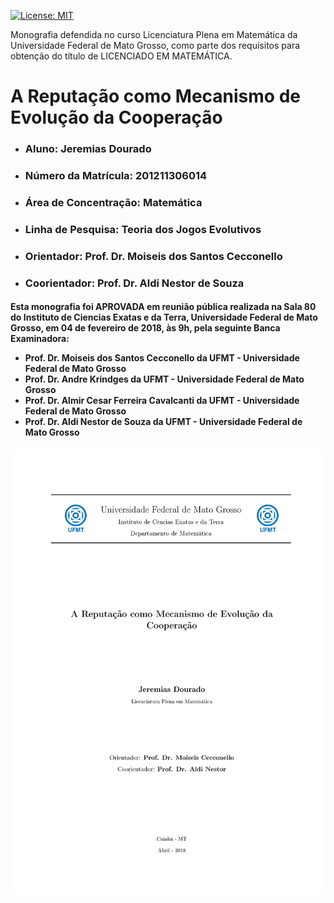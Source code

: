 [![License: MIT](https://img.shields.io/badge/License-MIT-yellow.svg)](https://opensource.org/licenses/MIT)

Monografia defendida no curso Licenciatura Plena em Matemática da Universidade Federal de Mato Grosso, como parte dos requisitos para obtenção do título de LICENCIADO EM MATEMÁTICA.

# A Reputação como Mecanismo de Evolução da Cooperação

 
- <h3> Aluno: <b> Jeremias Dourado </b></h3> 
- <h3> Número da Matrícula: <b> 201211306014 </b> </h3>
- <h3> Área de Concentração: <b> Matemática </b> </h3>
- <h3> Linha de Pesquisa: <b> Teoria dos Jogos Evolutivos </b> </h3>
- <h3> Orientador: <b> Prof. Dr. Moiseis dos Santos Cecconello </b> </h3> 
- <h3> Coorientador: <b> Prof. Dr. Aldi Nestor de Souza </b> </h3> 


<h4>
Esta monografia foi APROVADA em reunião pública realizada na Sala 80 do Instituto de Ciencias Exatas e da Terra, Universidade Federal de Mato Grosso, em 04 de fevereiro de 2018, às 9h, pela seguinte Banca Examinadora: 

- Prof. Dr. Moiseis dos Santos Cecconello da UFMT - Universidade Federal de Mato Grosso 
- Prof. Dr. Andre Krindges da UFMT - Universidade Federal de Mato Grosso
- Prof. Dr. Almir Cesar Ferreira Cavalcanti da UFMT - Universidade Federal de Mato Grosso
- Prof. Dr. Aldi Nestor de Souza da UFMT - Universidade Federal de Mato Grosso
</h4>
<a href="Monografia_final/Monografia - Final.pdf"><img src="Capa.jpg" /></a>
